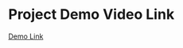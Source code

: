 # Project Demo Video Link


[Demo Link](https://www.canva.com/design/DAFSpRwXdDk/RJFm2yhjI1nK_7rs11qGCw/watch?utm_content=DAFSpRwXdDk&utm_campaign=designshare&utm_medium=link&utm_source=publishsharelink)
